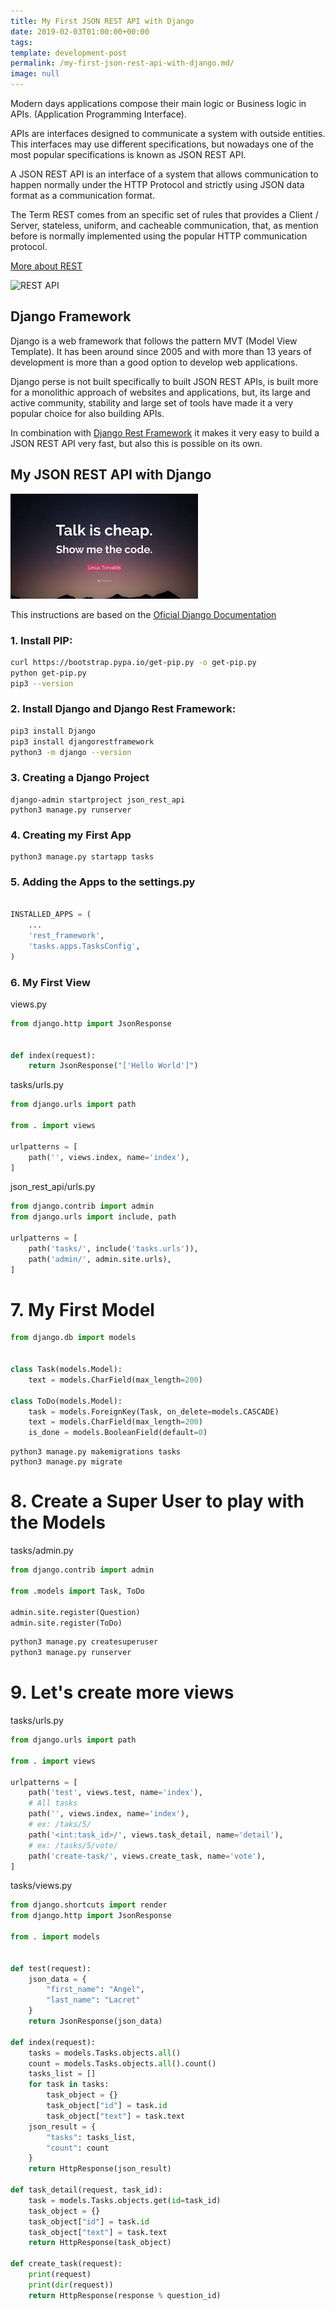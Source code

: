 ```yaml
---
title: My First JSON REST API with Django
date: 2019-02-03T01:00:00+00:00
tags: 
template: development-post
permalink: /my-first-json-rest-api-with-django.md/
image: null
---
```


Modern days applications compose their main logic or Business logic in APIs. (Application Programming Interface). 

APIs are interfaces designed to communicate a system with outside entities. This interfaces may use different specifications, but nowadays one of the most popular specifications is known as JSON REST API.

A JSON REST API is an interface of a system that allows communication to happen normally under the HTTP Protocol and strictly using JSON data format as a communication format.

The Term REST comes from an specific set of rules that provides a Client / Server, stateless, uniform, and cacheable communication, that, as mention before is normally implemented using the popular HTTP communication protocol.

[More about REST](https://restfulapi.net/)

![REST API](.media/rest-api-json.png)

## Django Framework

Django is a web framework that follows the pattern MVT (Model View Template). It has been around since 2005 and with more than 13 years of development is more than a good option to develop web applications.

Django perse is not built specifically to built JSON REST APIs, is built more for a monolithic approach of websites and applications, but, its large and active community, stability and large set of tools have made it a very popular choice for also building APIs.

In combination with [Django Rest Framework](https://www.django-rest-framework.org/) it makes it very easy to build a JSON REST API very fast, but also this is possible on its own.



## My JSON REST API with Django

![Show me the code](./media/show-me-the-code.jpeg)


This instructions are based on the [Oficial Django Documentation](https://docs.djangoproject.com/)

### 1. Install PIP:

```bash
curl https://bootstrap.pypa.io/get-pip.py -o get-pip.py
python get-pip.py
pip3 --version
```

### 2. Install Django and Django Rest Framework:

```bash
pip3 install Django
pip3 install djangorestframework
python3 -m django --version
```

### 3. Creating a Django Project

```
django-admin startproject json_rest_api
python3 manage.py runserver

```

### 4. Creating my First App

```
python3 manage.py startapp tasks

```
### 5. Adding the Apps to the settings.py

```python

INSTALLED_APPS = (
    ...
    'rest_framework',
    'tasks.apps.TasksConfig',
)
```

### 6. My First View

views.py

```python
from django.http import JsonResponse


def index(request):
    return JsonResponse("['Hello World']")
```

tasks/urls.py

```python
from django.urls import path

from . import views

urlpatterns = [
    path('', views.index, name='index'),
]
```

json_rest_api/urls.py

```python
from django.contrib import admin
from django.urls import include, path

urlpatterns = [
    path('tasks/', include('tasks.urls')),
    path('admin/', admin.site.urls),
]
```

# 7. My First Model

```python
from django.db import models


class Task(models.Model):
    text = models.CharField(max_length=200)

class ToDo(models.Model):
    task = models.ForeignKey(Task, on_delete=models.CASCADE)
    text = models.CharField(max_length=200)
    is_done = models.BooleanField(default=0)

```

```shell
python3 manage.py makemigrations tasks
python3 manage.py migrate
```

# 8. Create a Super User to play with the Models

tasks/admin.py
```python
from django.contrib import admin

from .models import Task, ToDo

admin.site.register(Question)
admin.site.register(ToDo)
```

```bash
python3 manage.py createsuperuser
python3 manage.py runserver
```

# 9. Let's create more views


tasks/urls.py 

```python
from django.urls import path

from . import views

urlpatterns = [
    path('test', views.test, name='index'),
    # All tasks
    path('', views.index, name='index'),
    # ex: /taks/5/
    path('<int:task_id>/', views.task_detail, name='detail'),
    # ex: /tasks/5/vote/
    path('create-task/', views.create_task, name='vote'),
]
```

tasks/views.py
```python
from django.shortcuts import render
from django.http import JsonResponse

from . import models


def test(request):
    json_data = {
        "first_name": "Angel",
        "last_name": "Lacret"
    }
    return JsonResponse(json_data)

def index(request):
    tasks = models.Tasks.objects.all()
    count = models.Tasks.objects.all().count()
    tasks_list = []
    for task in tasks:
        task_object = {}
        task_object["id"] = task.id
        task_object["text"] = task.text
    json_result = {
        "tasks": tasks_list,
        "count": count
    }
    return HttpResponse(json_result)

def task_detail(request, task_id):
    task = models.Tasks.objects.get(id=task_id)
    task_object = {}
    task_object["id"] = task.id
    task_object["text"] = task.text
    return HttpResponse(task_object)

def create_task(request):
    print(request)
    print(dir(request))
    return HttpResponse(response % question_id)
```